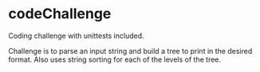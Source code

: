 # codeChallenge
Coding challenge with unittests included.

Challenge is to parse an input string and build a tree to print in the desired format. Also uses string sorting for each of the levels of the tree.
